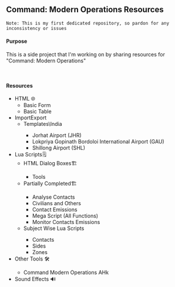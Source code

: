 <h2>Command: Modern Operations Resources</h2>


<p><code>Note: This is my first dedicated repository, so pardon for any inconsistency or issues</code></p>

<h4>Purpose</h4>
  <p>This is a side project that I'm working on by sharing resources for "Command: Modern Operations"</p>
  <br>
<h4>Resources</h4>
<ul>
  <li>HTML 🌐
    <ul>
      <li>Basic Form</li>
      <li>Basic Table</li>
    </ul>
  </li>

  <li>ImportExport
    <ul>
        <li>Templates\India</li>
        <ul>
            <li>Jorhat Airport (JHR)</li>
            <li>Lokpriya Gopinath Bordoloi International Airport (GAU)</li>
            <li>Shillong Airport (SHL)</li>
        </ul>
    </ul>
  </li>
  <li>Lua Scripts🗒️
    <ul>
        <li>HTML Dialog Boxes🏗️</li>
        <ul>
            <li>Tools</li>
        </ul>
        <li>Partially Completed🏗️</li>
        <ul>
            <li>Analyse Contacts</li>
            <li>Civilians and Others</li>
            <li>Contact Emissions</li>
            <li>Mega Script (All Functions)</li>
            <li>Monitor Contacts Emissions</li>
        </ul>
        <li>Subject Wise Lua Scripts</li>
        <ul>
            <li>Contacts</li>
            <li>Sides</li>
            <li>Zones</li>
        </ul>
    </ul>
  </li>
  <li>Other Tools 🛠️</li>
    <ul>
        <li>Command Modern Operations AHk</li>
    </ul>
  <li>Sound Effects 🔊</li>
</ul>